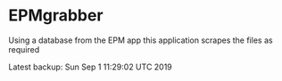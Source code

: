 # EPMgrabber
Using a database from the EPM app this application scrapes the files as required


Latest backup: Sun Sep 1 11:29:02 UTC 2019
